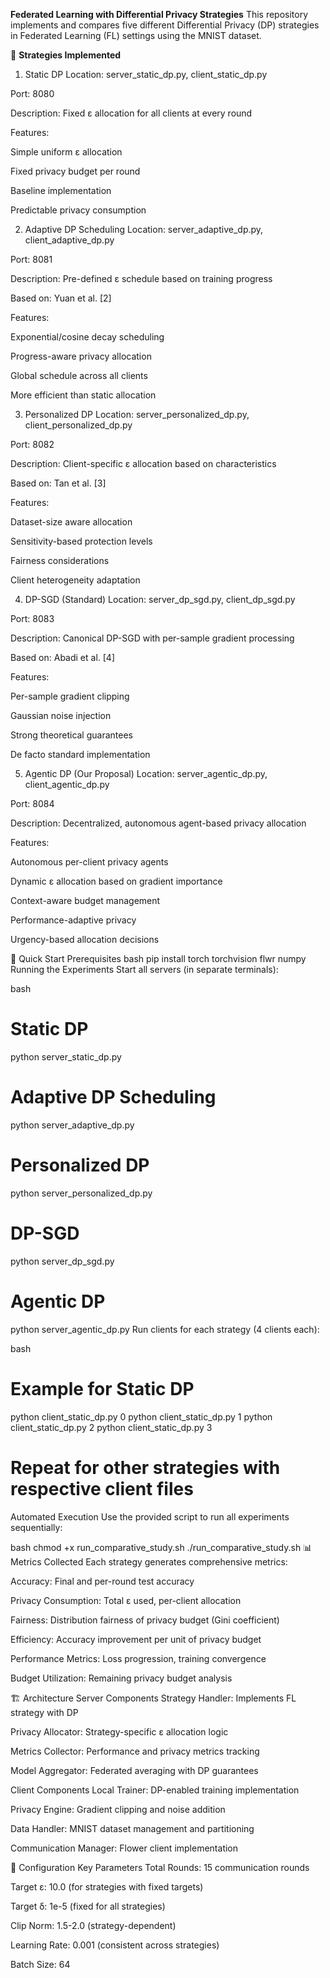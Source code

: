 **Federated Learning with Differential Privacy Strategies**
This repository implements and compares five different Differential Privacy (DP) strategies in Federated Learning (FL) settings using the MNIST dataset.

🎯 **Strategies Implemented**
1. Static DP
Location: server_static_dp.py, client_static_dp.py

Port: 8080

Description: Fixed ε allocation for all clients at every round

Features:

Simple uniform ε allocation

Fixed privacy budget per round

Baseline implementation

Predictable privacy consumption

2. Adaptive DP Scheduling
Location: server_adaptive_dp.py, client_adaptive_dp.py

Port: 8081

Description: Pre-defined ε schedule based on training progress

Based on: Yuan et al. [2]

Features:

Exponential/cosine decay scheduling

Progress-aware privacy allocation

Global schedule across all clients

More efficient than static allocation

3. Personalized DP
Location: server_personalized_dp.py, client_personalized_dp.py

Port: 8082

Description: Client-specific ε allocation based on characteristics

Based on: Tan et al. [3]

Features:

Dataset-size aware allocation

Sensitivity-based protection levels

Fairness considerations

Client heterogeneity adaptation

4. DP-SGD (Standard)
Location: server_dp_sgd.py, client_dp_sgd.py

Port: 8083

Description: Canonical DP-SGD with per-sample gradient processing

Based on: Abadi et al. [4]

Features:

Per-sample gradient clipping

Gaussian noise injection

Strong theoretical guarantees

De facto standard implementation

5. Agentic DP (Our Proposal)
Location: server_agentic_dp.py, client_agentic_dp.py

Port: 8084

Description: Decentralized, autonomous agent-based privacy allocation

Features:

Autonomous per-client privacy agents

Dynamic ε allocation based on gradient importance

Context-aware budget management

Performance-adaptive privacy

Urgency-based allocation decisions

🚀 Quick Start
Prerequisites
bash
pip install torch torchvision flwr numpy
Running the Experiments
Start all servers (in separate terminals):

bash
# Static DP
python server_static_dp.py

# Adaptive DP Scheduling
python server_adaptive_dp.py

# Personalized DP
python server_personalized_dp.py

# DP-SGD
python server_dp_sgd.py

# Agentic DP
python server_agentic_dp.py
Run clients for each strategy (4 clients each):

bash
# Example for Static DP
python client_static_dp.py 0
python client_static_dp.py 1
python client_static_dp.py 2
python client_static_dp.py 3

# Repeat for other strategies with respective client files
Automated Execution
Use the provided script to run all experiments sequentially:

bash
chmod +x run_comparative_study.sh
./run_comparative_study.sh
📊 Metrics Collected
Each strategy generates comprehensive metrics:

Accuracy: Final and per-round test accuracy

Privacy Consumption: Total ε used, per-client allocation

Fairness: Distribution fairness of privacy budget (Gini coefficient)

Efficiency: Accuracy improvement per unit of privacy budget

Performance Metrics: Loss progression, training convergence

Budget Utilization: Remaining privacy budget analysis

🏗️ Architecture
Server Components
Strategy Handler: Implements FL strategy with DP

Privacy Allocator: Strategy-specific ε allocation logic

Metrics Collector: Performance and privacy metrics tracking

Model Aggregator: Federated averaging with DP guarantees

Client Components
Local Trainer: DP-enabled training implementation

Privacy Engine: Gradient clipping and noise addition

Data Handler: MNIST dataset management and partitioning

Communication Manager: Flower client implementation

🔧 Configuration
Key Parameters
Total Rounds: 15 communication rounds

Target ε: 10.0 (for strategies with fixed targets)

Target δ: 1e-5 (fixed for all strategies)

Clip Norm: 1.5-2.0 (strategy-dependent)

Learning Rate: 0.001 (consistent across strategies)

Batch Size: 64
